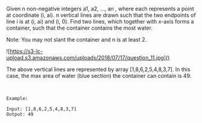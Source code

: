 Given n non-negative integers a1, a2, ..., an , where each represents a point at coordinate (i, ai). n vertical lines are drawn such that the two endpoints of line i is at (i, ai) and (i, 0). Find two lines, which together with x-axis forms a container, such that the container contains the most water.

Note: You may not slant the container and n is at least 2.

![https://s3-lc-upload.s3.amazonaws.com/uploads/2018/07/17/question_11.jpg]()

The above vertical lines are represented by array [1,8,6,2,5,4,8,3,7]. In this case, the max area of water (blue section) the container can contain is 49.

 
```
Example:

Input: [1,8,6,2,5,4,8,3,7]
Output: 49

```
